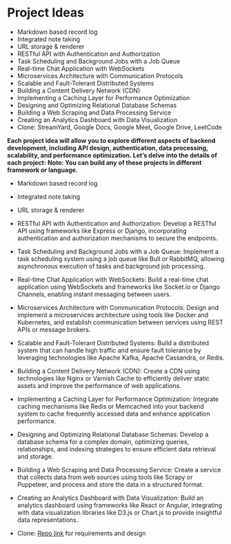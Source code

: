 # Project Ideas

- Markdown based record log
- Integrated note taking
- URL storage & renderer
- RESTful API with Authentication and Authorization
- Task Scheduling and Background Jobs with a Job Queue
- Real-time Chat Application with WebSockets
- Microservices Architecture with Communication Protocols
- Scalable and Fault-Tolerant Distributed Systems
- Building a Content Delivery Network (CDN)
- Implementing a Caching Layer for Performance Optimization
- Designing and Optimizing Relational Database Schemas
- Building a Web Scraping and Data Processing Service
- Creating an Analytics Dashboard with Data Visualization
- Clone: StreamYard, Google Docs, Google Meet, Google Drive, LeetCode

**Each project idea will allow you to explore different aspects of backend development, including API design, authentication, data processing, scalability, and performance optimization. Let’s delve into the details of each project:**
**Note: You can build any of these projects in different framework or language.**

- Markdown based record log

- Integrated note taking

- URL storage & renderer

- RESTful API with Authentication and Authorization: Develop a RESTful API using frameworks like Express or Django, incorporating authentication and authorization mechanisms to secure the endpoints.

- Task Scheduling and Background Jobs with a Job Queue: Implement a task scheduling system using a job queue like Bull or RabbitMQ, allowing asynchronous execution of tasks and background job processing.

- Real-time Chat Application with WebSockets: Build a real-time chat application using WebSockets and frameworks like Socket.io or Django Channels, enabling instant messaging between users.

- Microservices Architecture with Communication Protocols: Design and implement a microservices architecture using tools like Docker and Kubernetes, and establish communication between services using REST APIs or message brokers.

- Scalable and Fault-Tolerant Distributed Systems: Build a distributed system that can handle high traffic and ensure fault tolerance by leveraging technologies like Apache Kafka, Apache Cassandra, or Redis.

- Building a Content Delivery Network (CDN): Create a CDN using technologies like Nginx or Varnish Cache to efficiently deliver static assets and improve the performance of web applications.

- Implementing a Caching Layer for Performance Optimization: Integrate caching mechanisms like Redis or Memcached into your backend system to cache frequently accessed data and enhance application performance.

- Designing and Optimizing Relational Database Schemas: Develop a database schema for a complex domain, optimizing queries, relationships, and indexing strategies to ensure efficient data retrieval and storage.

- Building a Web Scraping and Data Processing Service: Create a service that collects data from web sources using tools like Scrapy or Puppeteer, and process and store the data in a structured format.

- Creating an Analytics Dashboard with Data Visualization: Build an analytics dashboard using frameworks like React or Angular, integrating with data visualization libraries like D3.js or Chart.js to provide insightful data representations.

- Clone: [Repo link](https://github.com/hkirat/project-ideas-v2) for requirements and design
